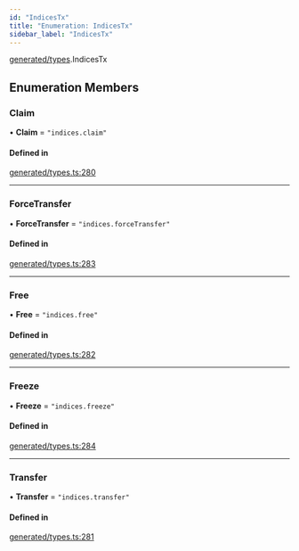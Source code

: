 ```yaml
---
id: "IndicesTx"
title: "Enumeration: IndicesTx"
sidebar_label: "IndicesTx"
---
```


[generated/types](../../../../modules/Generated/Types/Types.md).IndicesTx

## Enumeration Members

### Claim

• **Claim** = ``"indices.claim"``

#### Defined in

[generated/types.ts:280](https://github.com/PolymeshAssociation/polymesh-sdk/blob/5a778578/src/generated/types.ts#L280)

___

### ForceTransfer

• **ForceTransfer** = ``"indices.forceTransfer"``

#### Defined in

[generated/types.ts:283](https://github.com/PolymeshAssociation/polymesh-sdk/blob/5a778578/src/generated/types.ts#L283)

___

### Free

• **Free** = ``"indices.free"``

#### Defined in

[generated/types.ts:282](https://github.com/PolymeshAssociation/polymesh-sdk/blob/5a778578/src/generated/types.ts#L282)

___

### Freeze

• **Freeze** = ``"indices.freeze"``

#### Defined in

[generated/types.ts:284](https://github.com/PolymeshAssociation/polymesh-sdk/blob/5a778578/src/generated/types.ts#L284)

___

### Transfer

• **Transfer** = ``"indices.transfer"``

#### Defined in

[generated/types.ts:281](https://github.com/PolymeshAssociation/polymesh-sdk/blob/5a778578/src/generated/types.ts#L281)
